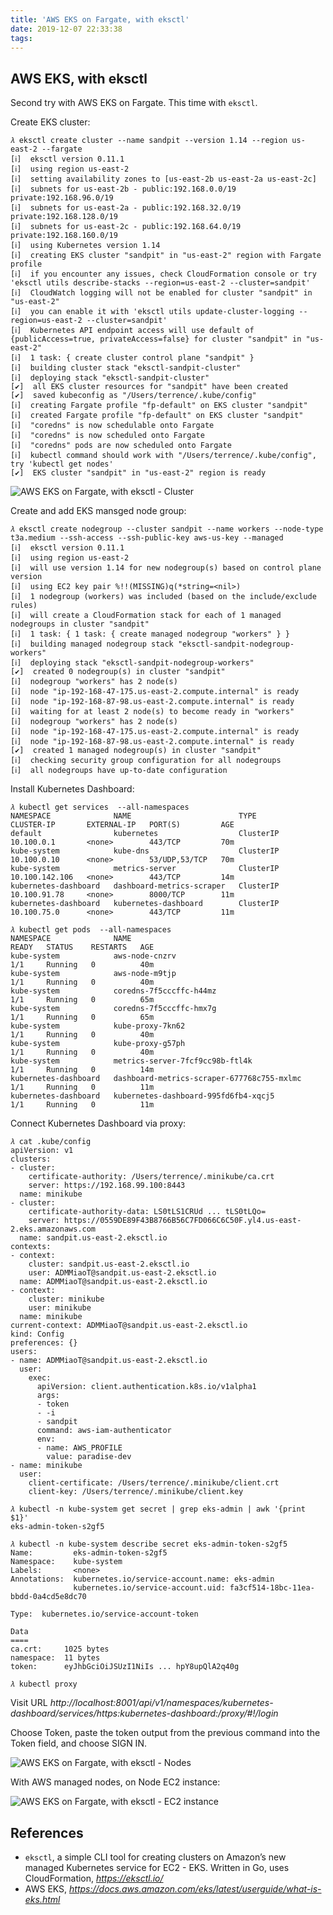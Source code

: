 ```yaml
---
title: 'AWS EKS on Fargate, with eksctl'
date: 2019-12-07 22:33:38
tags:
---
```


AWS EKS, with eksctl
--------------------

Second try with AWS EKS on Fargate. This time with `eksctl`.

Create EKS cluster:

```console
𝜆 eksctl create cluster --name sandpit --version 1.14 --region us-east-2 --fargate
[ℹ]  eksctl version 0.11.1
[ℹ]  using region us-east-2
[ℹ]  setting availability zones to [us-east-2b us-east-2a us-east-2c]
[ℹ]  subnets for us-east-2b - public:192.168.0.0/19 private:192.168.96.0/19
[ℹ]  subnets for us-east-2a - public:192.168.32.0/19 private:192.168.128.0/19
[ℹ]  subnets for us-east-2c - public:192.168.64.0/19 private:192.168.160.0/19
[ℹ]  using Kubernetes version 1.14
[ℹ]  creating EKS cluster "sandpit" in "us-east-2" region with Fargate profile
[ℹ]  if you encounter any issues, check CloudFormation console or try 'eksctl utils describe-stacks --region=us-east-2 --cluster=sandpit'
[ℹ]  CloudWatch logging will not be enabled for cluster "sandpit" in "us-east-2"
[ℹ]  you can enable it with 'eksctl utils update-cluster-logging --region=us-east-2 --cluster=sandpit'
[ℹ]  Kubernetes API endpoint access will use default of {publicAccess=true, privateAccess=false} for cluster "sandpit" in "us-east-2"
[ℹ]  1 task: { create cluster control plane "sandpit" }
[ℹ]  building cluster stack "eksctl-sandpit-cluster"
[ℹ]  deploying stack "eksctl-sandpit-cluster"
[✔]  all EKS cluster resources for "sandpit" have been created
[✔]  saved kubeconfig as "/Users/terrence/.kube/config"
[ℹ]  creating Fargate profile "fp-default" on EKS cluster "sandpit"
[ℹ]  created Fargate profile "fp-default" on EKS cluster "sandpit"
[ℹ]  "coredns" is now schedulable onto Fargate
[ℹ]  "coredns" is now scheduled onto Fargate
[ℹ]  "coredns" pods are now scheduled onto Fargate
[ℹ]  kubectl command should work with "/Users/terrence/.kube/config", try 'kubectl get nodes'
[✔]  EKS cluster "sandpit" in "us-east-2" region is ready
```

![AWS EKS on Fargate, with eksctl - Cluster](/blog/img/AWS%20EKS%20on%20Fargate,%20with%20eksctl%20-%20Cluster.png "AWS EKS on Fargate, with eksctl - Cluster")

Create and add EKS mansged node group:

```console
𝜆 eksctl create nodegroup --cluster sandpit --name workers --node-type t3a.medium --ssh-access --ssh-public-key aws-us-key --managed
[ℹ]  eksctl version 0.11.1
[ℹ]  using region us-east-2
[ℹ]  will use version 1.14 for new nodegroup(s) based on control plane version
[ℹ]  using EC2 key pair %!!(MISSING)q(*string=<nil>)
[ℹ]  1 nodegroup (workers) was included (based on the include/exclude rules)
[ℹ]  will create a CloudFormation stack for each of 1 managed nodegroups in cluster "sandpit"
[ℹ]  1 task: { 1 task: { create managed nodegroup "workers" } }
[ℹ]  building managed nodegroup stack "eksctl-sandpit-nodegroup-workers"
[ℹ]  deploying stack "eksctl-sandpit-nodegroup-workers"
[✔]  created 0 nodegroup(s) in cluster "sandpit"
[ℹ]  nodegroup "workers" has 2 node(s)
[ℹ]  node "ip-192-168-47-175.us-east-2.compute.internal" is ready
[ℹ]  node "ip-192-168-87-98.us-east-2.compute.internal" is ready
[ℹ]  waiting for at least 2 node(s) to become ready in "workers"
[ℹ]  nodegroup "workers" has 2 node(s)
[ℹ]  node "ip-192-168-47-175.us-east-2.compute.internal" is ready
[ℹ]  node "ip-192-168-87-98.us-east-2.compute.internal" is ready
[✔]  created 1 managed nodegroup(s) in cluster "sandpit"
[ℹ]  checking security group configuration for all nodegroups
[ℹ]  all nodegroups have up-to-date configuration
```

Install Kubernetes Dashboard:

```console
𝜆 kubectl get services  --all-namespaces
NAMESPACE              NAME                        TYPE        CLUSTER-IP       EXTERNAL-IP   PORT(S)         AGE
default                kubernetes                  ClusterIP   10.100.0.1       <none>        443/TCP         70m
kube-system            kube-dns                    ClusterIP   10.100.0.10      <none>        53/UDP,53/TCP   70m
kube-system            metrics-server              ClusterIP   10.100.142.106   <none>        443/TCP         14m
kubernetes-dashboard   dashboard-metrics-scraper   ClusterIP   10.100.91.78     <none>        8000/TCP        11m
kubernetes-dashboard   kubernetes-dashboard        ClusterIP   10.100.75.0      <none>        443/TCP         11m

𝜆 kubectl get pods  --all-namespaces
NAMESPACE              NAME                                         READY   STATUS    RESTARTS   AGE
kube-system            aws-node-cnzrv                               1/1     Running   0          40m
kube-system            aws-node-m9tjp                               1/1     Running   0          40m
kube-system            coredns-7f5cccffc-h44mz                      1/1     Running   0          65m
kube-system            coredns-7f5cccffc-hmx7g                      1/1     Running   0          65m
kube-system            kube-proxy-7kn62                             1/1     Running   0          40m
kube-system            kube-proxy-g57ph                             1/1     Running   0          40m
kube-system            metrics-server-7fcf9cc98b-ftl4k              1/1     Running   0          14m
kubernetes-dashboard   dashboard-metrics-scraper-677768c755-mxlmc   1/1     Running   0          11m
kubernetes-dashboard   kubernetes-dashboard-995fd6fb4-xqcj5         1/1     Running   0          11m
```

Connect Kubernetes Dashboard via proxy:

```console
𝜆 cat .kube/config
apiVersion: v1
clusters:
- cluster:
    certificate-authority: /Users/terrence/.minikube/ca.crt
    server: https://192.168.99.100:8443
  name: minikube
- cluster:
    certificate-authority-data: LS0tLS1CRUd ... tLS0tLQo=
    server: https://0559DE89F43B8766B56C7FD066C6C50F.yl4.us-east-2.eks.amazonaws.com
  name: sandpit.us-east-2.eksctl.io
contexts:
- context:
    cluster: sandpit.us-east-2.eksctl.io
    user: ADMMiaoT@sandpit.us-east-2.eksctl.io
  name: ADMMiaoT@sandpit.us-east-2.eksctl.io
- context:
    cluster: minikube
    user: minikube
  name: minikube
current-context: ADMMiaoT@sandpit.us-east-2.eksctl.io
kind: Config
preferences: {}
users:
- name: ADMMiaoT@sandpit.us-east-2.eksctl.io
  user:
    exec:
      apiVersion: client.authentication.k8s.io/v1alpha1
      args:
      - token
      - -i
      - sandpit
      command: aws-iam-authenticator
      env:
      - name: AWS_PROFILE
        value: paradise-dev
- name: minikube
  user:
    client-certificate: /Users/terrence/.minikube/client.crt
    client-key: /Users/terrence/.minikube/client.key

𝜆 kubectl -n kube-system get secret | grep eks-admin | awk '{print $1}'
eks-admin-token-s2gf5

𝜆 kubectl -n kube-system describe secret eks-admin-token-s2gf5
Name:         eks-admin-token-s2gf5
Namespace:    kube-system
Labels:       <none>
Annotations:  kubernetes.io/service-account.name: eks-admin
              kubernetes.io/service-account.uid: fa3cf514-18bc-11ea-bbdd-0a4cd5e8dc70

Type:  kubernetes.io/service-account-token

Data
====
ca.crt:     1025 bytes
namespace:  11 bytes
token:      eyJhbGciOiJSUzI1NiIs ... hpY8upQlA2q40g

𝜆 kubectl proxy
```

Visit URL _http://localhost:8001/api/v1/namespaces/kubernetes-dashboard/services/https:kubernetes-dashboard:/proxy/#!/login_

Choose Token, paste the token output from the previous command into the Token field, and choose SIGN IN.

![AWS EKS on Fargate, with eksctl - Nodes](/blog/img/AWS%20EKS%20on%20Fargate,%20with%20eksctl%20-%20Nodes.png "AWS EKS on Fargate, with eksctl - Nodes")

With AWS managed nodes, on Node EC2 instance:

![AWS EKS on Fargate, with eksctl - EC2 instance](/blog/img/AWS%20EKS%20on%20Fargate,%20with%20eksctl%20-%20EC2%20instance.png "AWS EKS on Fargate, with eksctl - EC2 instance")

References
----------

- `eksctl`, a simple CLI tool for creating clusters on Amazon’s new managed Kubernetes service for EC2 - EKS. Written in Go, uses CloudFormation, _https://eksctl.io/_
- AWS EKS, _https://docs.aws.amazon.com/eks/latest/userguide/what-is-eks.html_
